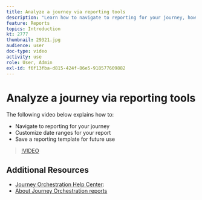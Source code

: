 ```yaml
---
title: Analyze a journey via reporting tools
description: "Learn how to navigate to reporting for your journey, how to customize date ranges for your report and how to save a reporting template for future use."
feature: Reports
topics: Introduction
kt: 2777
thumbnail: 29321.jpg
audience: user
doc-type: video
activity: use
role: User, Admin
exl-id: f6f13fba-d815-424f-86e5-918577609882
---
```

# Analyze a journey via reporting tools

The following video below explains how to:

* Navigate to reporting for your journey
* Customize date ranges for your report
* Save a reporting template for future use

>[!VIDEO](https://video.tv.adobe.com/v/29321?quality=12)

## Additional Resources

* [Journey Orchestration Help Center](https://docs.adobe.com/content/help/en/journeys/using/journey-orchestration-home.html):
* [About Journey Orchestration reports](https://docs.adobe.com/content/help/en/journeys/using/journey-reports/about-journey-reports.html)
